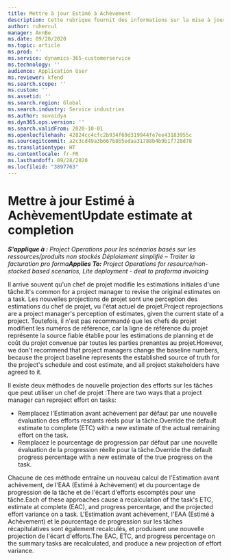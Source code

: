 ```yaml
---
title: Mettre à jour Estimé à Achèvement
description: Cette rubrique fournit des informations sur la mise à jour de la projection d'effort sur un projet.
author: ruhercul
manager: AnnBe
ms.date: 09/20/2020
ms.topic: article
ms.prod: ''
ms.service: dynamics-365-customerservice
ms.technology: ''
audience: Application User
ms.reviewer: kfend
ms.search.scope: ''
ms.custom: ''
ms.assetid: ''
ms.search.region: Global
ms.search.industry: Service industries
ms.author: suvaidya
ms.dyn365.ops.version: ''
ms.search.validFrom: 2020-10-01
ms.openlocfilehash: 42824cc4cfc2b934f69d319944fe7ee43183955c
ms.sourcegitcommit: a2c3cd49a3b667b8b5edaa31788b4b9b1f728d78
ms.translationtype: HT
ms.contentlocale: fr-FR
ms.lasthandoff: 09/28/2020
ms.locfileid: "3897763"
---
```

# <a name="update-estimate-at-completion"></a><span data-ttu-id="82b76-103">Mettre à jour Estimé à Achèvement</span><span class="sxs-lookup"><span data-stu-id="82b76-103">Update estimate at completion</span></span>

<span data-ttu-id="82b76-104">_**S'applique à :** Project Operations pour les scénarios basés sur les ressources/produits non stockés Déploiement simplifié – Traiter la facturation pro forma_</span><span class="sxs-lookup"><span data-stu-id="82b76-104">_**Applies To:** Project Operations for resource/non-stocked based scenarios, Lite deployment - deal to proforma invoicing_</span></span>

<span data-ttu-id="82b76-105">Il arrive souvent qu'un chef de projet modifie les estimations initiales d'une tâche.</span><span class="sxs-lookup"><span data-stu-id="82b76-105">It's common for a project manager to revise the original estimates on a task.</span></span> <span data-ttu-id="82b76-106">Les nouvelles projections de projet sont une perception des estimations du chef de projet, vu l'état actuel de projet.</span><span class="sxs-lookup"><span data-stu-id="82b76-106">Project reprojections are a project manager's perception of estimates, given the current state of a project.</span></span> <span data-ttu-id="82b76-107">Toutefois, il n'est pas recommandé que les chefs de projet modifient les numéros de référence, car la ligne de référence du projet représente la source fiable établie pour les estimations de planning et de coût du projet convenue par toutes les parties prenantes au projet.</span><span class="sxs-lookup"><span data-stu-id="82b76-107">However, we don't recommend that project managers change the baseline numbers, because the project baseline represents the established source of truth for the project's schedule and cost estimate, and all project stakeholders have agreed to it.</span></span>

<span data-ttu-id="82b76-108">Il existe deux méthodes de nouvelle projection des efforts sur les tâches que peut utiliser un chef de projet :</span><span class="sxs-lookup"><span data-stu-id="82b76-108">There are two ways that a project manager can reproject effort on tasks:</span></span>

- <span data-ttu-id="82b76-109">Remplacez l'Estimation avant achèvement par défaut par une nouvelle évaluation des efforts restants réels pour la tâche.</span><span class="sxs-lookup"><span data-stu-id="82b76-109">Override the default estimate to complete (ETC) with a new estimate of the actual remaining effort on the task.</span></span> 
- <span data-ttu-id="82b76-110">Remplacez le pourcentage de progression par défaut par une nouvelle évaluation de la progression réelle pour la tâche.</span><span class="sxs-lookup"><span data-stu-id="82b76-110">Override the default progress percentage with a new estimate of the true progress on the task.</span></span>

<span data-ttu-id="82b76-111">Chacune de ces méthode entraîne un nouveau calcul de l'Estimation avant achèvement, de l'EAA (Estimé à Achèvement) et du pourcentage de progression de la tâche et de l'écart d'efforts escomptés pour une tâche.</span><span class="sxs-lookup"><span data-stu-id="82b76-111">Each of these approaches cause a recalculation of the task's ETC, estimate at complete (EAC), and progress percentage, and the projected effort variance on a task.</span></span> <span data-ttu-id="82b76-112">L'Estimation avant achèvement, l'EAA (Estimé à Achèvement) et le pourcentage de progression sur les tâches récapitulatives sont également recalculés, et produisent une nouvelle projection de l'écart d'efforts.</span><span class="sxs-lookup"><span data-stu-id="82b76-112">The EAC, ETC, and progress percentage on the summary tasks are recalculated, and produce a new projection of effort variance.</span></span>

